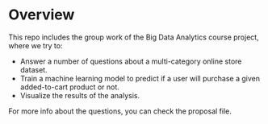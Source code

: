 # Overview

This repo includes the group work of the Big Data Analytics course project, where we try to: <br> 

* Answer a number of questions about a multi-category online store dataset. <br>
* Train a machine learning model to predict if a user will purchase a given added-to-cart product or not. <br>
* Visualize the results of the analysis.

For more info about the questions, you can check the proposal file.
